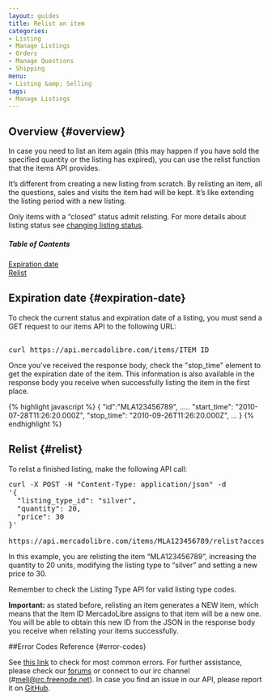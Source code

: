 ```yaml
---
layout: guides
title: Relist an item
categories: 
- Listing
- Manage Listings
- Orders
- Manage Questions
- Shipping
menu: 
- Listing &amp; Selling
tags: 
- Manage Listings
---
```


## Overview {#overview}


In case you need to list an item again (this may happen if you have sold the specified quantity or the listing has expired), you can use the relist function that the items API provides.

It’s different from creating a new listing from scratch. By relisting an item, all the questions, sales and visits the item had will be kept. It’s like extending the listing period with a new listing.

Only items with a “closed” status admit relisting. For more details about listing status see [changing listing status](/modify-listing/#changing-status).

<div class="contents">
  <h5>Table of Contents</h5>
  <dl>
    <dt><a href="javascript:void(0)" onClick="goToByScroll('expiration-date')">Expiration date </a></dt>
    <dt><a href="javascript:void(0)" onClick="goToByScroll('relist')">Relist</a></dt>
  </dl>
</div>


## Expiration date {#expiration-date}

To check the current status and expiration date of a listing, you must send a GET request to our items API to the following URL:

<pre class="terminal"> 
curl https://api.mercadolibre.com/items/ITEM_ID
</pre>

Once you've received the response body, check the "stop_time" element to get the expiration date of the item. This information is also available in the response body you receive when successfully listing the item in the first place.


{% highlight javascript %}
{
  "id":"MLA123456789",
  .....
  "start_time": "2010-07-28T11:26:20.000Z",
  "stop_time": "2010-09-26T11:26:20.000Z",
  ...
}
{% endhighlight %}

## Relist {#relist}

To relist a finished listing, make the following API call:

<pre class="terminal">
curl -X POST -H "Content-Type: application/json" -d
'{
  "listing_type_id": "silver",
  "quantity": 20,
  "price": 30
}'

https://api.mercadolibre.com/items/MLA123456789/relist?access_token=$ACCESS_TOKEN
</pre>
In this example, you are relisting the item “MLA123456789”, increasing the quantity to 20 units, modifying the listing type to “silver” and setting a new price to 30.

Remember to check the Listing Type API for valid listing type codes.

**Important:** as stated before, relisting an item generates a NEW item, which means that the Item ID MercadoLibre assigns to that item will be a new one. You will be able to obtain this new ID from the JSON in the response body you receive when relisting your items successfully.

##Error Codes Reference {#error-codes}

See <a href="/list-your-item/#error-codes">this link</a> to check for most common errors. For further assistance, please check our <a href='/forum' target='_blank'>forums</a> or connect to our irc channel (#meli@irc.freenode.net). In case you find an issue in our API, please report it on <a href='https://github.com/mercadolibre/api/issues' target='_blank'>GitHub</a>.